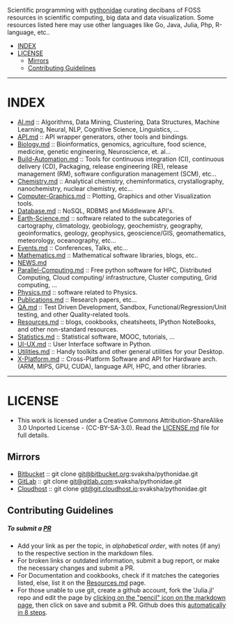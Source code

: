 Scientific programming with [pythonidae](http://svaksha.github.io/pythonidae) curating decibans of FOSS resources in scientific computing, big data and data visualization. Some resources listed here may use other languages like Go, Java, Julia, Php, R-language, etc.. 

- [INDEX](#index)
- [LICENSE](#license)
   - [Mirrors](#mirrors)
   - [Contributing Guidelines](#contributing-guidelines)

----

# INDEX
* [AI.md](https://github.com/svaksha/pythonidae/blob/master/AI.md) :: Algorithms, Data Mining, Clustering, Data Structures, Machine Learning, Neural, NLP, Cognitive Science, Linguistics, ...
* [API.md](https://github.com/svaksha/pythonidae/blob/master/API.md) :: API wrapper generators, other tools and bindings.
* [Biology.md](https://github.com/svaksha/pythonidae/blob/master/Biology.md) :: Bioinformatics, genomics, agriculture, food science, medicine, genetic engineering, Neuroscience, et. al...
* [Build-Automation.md](https://github.com/svaksha/pythonidae/blob/master/Build-Automation.md) :: Tools for continuous integration (CI),  continuous delivery (CD), Packaging, release engineering (RE), release management (RM), software configuration management (SCM), etc...
* [Chemistry.md](https://github.com/svaksha/pythonidae/blob/master/Chemistry.md) :: Analytical chemistry, cheminformatics, crystallography, nanochemistry, nuclear chemistry, etc...
* [Computer-Graphics.md](https://github.com/svaksha/pythonidae/blob/master/Computer-Graphics.md) :: Plotting, Graphics and other Visualization tools.
* [Database.md](https://github.com/svaksha/pythonidae/blob/master/Database.md) :: NoSQL, RDBMS and Middleware API's.
* [Earth-Science.md](https://github.com/svaksha/pythonidae/blob/master/Earth-Science.md) :: software related to the subcategories of cartography, climatology, geobiology, geochemistry, geography, geoinformatics, geology‎, geophysics‎, geoscience/GIS, geomathematics, meteorology, oceanography, etc...
* [Events.md](https://github.com/svaksha/pythonidae/blob/master/Events.md) :: Conferences, Talks, etc...
* [Mathematics.md](https://github.com/svaksha/pythonidae/blob/master/Mathematics.md) :: Mathematical software libraries, blogs, etc.. 
* [NEWS.md](https://github.com/svaksha/pythonidae/blob/master/NEWS.md)
* [Parallel-Computing.md](https://github.com/svaksha/pythonidae/blob/master/Parallel-Computing.md) :: Free python software for HPC, Distributed Computing, Cloud computing/ infrastructure, Cluster computing, Grid computing, ...
* [Physics.md](https://github.com/svaksha/pythonidae/blob/master/Physics.md) :: software related to Physics.
* [Publications.md](https://github.com/svaksha/pythonidae/blob/master/Publications.md) :: Research papers, etc...
* [QA.md](https://github.com/svaksha/pythonidae/blob/master/QA.md) :: Test Driven Development, Sandbox, Functional/Regression/Unit testing, and other Quality-related tools.
* [Resources.md](https://github.com/svaksha/pythonidae/blob/master/Resources.md) :: blogs, cookbooks, cheatsheets, IPython NoteBooks, and other non-standard resources.
* [Statistics.md](https://github.com/svaksha/pythonidae/blob/master/Statistics.md) :: Statistical software, MOOC, tutorials, ...
* [UI-UX.md](https://github.com/svaksha/pythonidae/blob/master/UI-UX.md) :: User Interface software in Python.
* [Utilities.md](https://github.com/svaksha/pythonidae/blob/master/Utilities.md) :: Handy toolkits and other general utilities for your Desktop.
* [X-Platform.md](https://github.com/svaksha/pythonidae/blob/master/X-Platform.md) :: Cross-Platform Software and API for Hardware arch. (ARM, MIPS, GPU, CUDA), language API, HPC, and other libraries.



----

# LICENSE 
- This work is licensed under a Creative Commons Attribution-ShareAlike 3.0 Unported License - (CC-BY-SA-3.0). Read the [LICENSE.md](https://github.com/svaksha/pythonidae/blob/master/LICENSE.md) file for full details.

## Mirrors 
- [Bitbucket](https://bitbucket.org/svaksha/pythonidae) :: git clone git@bitbucket.org:svaksha/pythonidae.git
- [GitLab](https://gitlab.com/svaksha/pythonidae) :: git clone git@gitlab.com:svaksha/pythonidae.git 
- [Cloudhost](https://git.cloudhost.io/svaksha/pythonidae) :: git clone git@git.cloudhost.io:svaksha/pythonidae.git

## Contributing Guidelines
##### To submit a [PR](https://github.com/svaksha/pythonidae/pulls)
- Add your link as per the topic, in _alphabetical order_, with notes (if any) to the respective section in the markdown files.
- For broken links or outdated information, submit a bug report, or make the necessary changes and submit a PR.
- For Documentation and cookbooks, check if it matches the categories listed, else, list it on the [Resources.md](https://github.com/svaksha/pythonidae/blob/master/Resources.md) page.
- For those unable to use git, create a github account, fork the 'Julia.jl' repo and edit the page by [clicking on the "pencil" icon on the markdown page](https://help.github.com/articles/editing-files-in-your-repository), then click on save and submit a PR. Github does this [automatically in 8 steps](https://help.github.com/articles/editing-files-in-another-user-s-repository).

